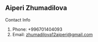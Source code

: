 ## Aiperi Zhumadilova
Contact Info 
1. Phone: +996701404093 
2. Email: zhumadilova12aiperi@gmail.com
